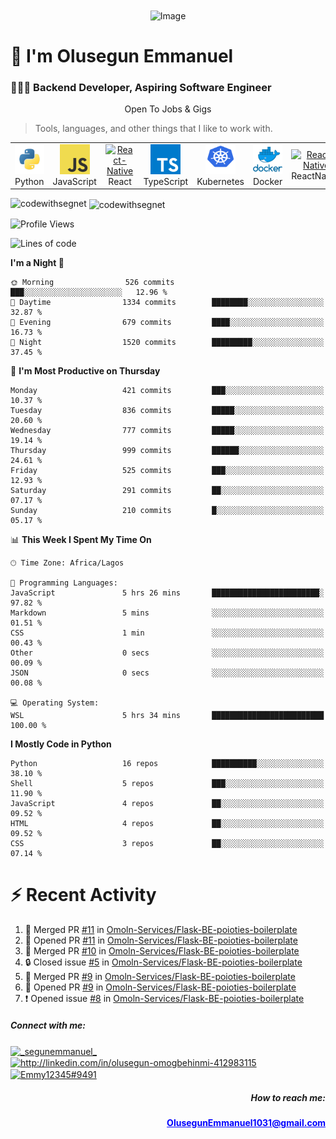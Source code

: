 <div align="center">
  <img align="center" height="200" width="1000" src="https://raw.githubusercontent.com/Schweinepriester/Schweinepriester/master/MeagerHardtofindAlbertosaurus-size_restricted.gif" alt="Image" />
</div>

<div>
  <h1 align="left">👋 I'm Olusegun Emmanuel</h1>
</div>
<h3 align="left">👨🏾‍💻 Backend Developer, Aspiring Software Engineer</h3>
<p align="center"> Open To Jobs & Gigs</p>

> Tools, languages, and other things that I like to work with.
<table>
  <tr>
    <td align="center" width="96">
      <a href="#macropower-tech">
        <img src="https://raw.githubusercontent.com/github/explore/main/topics/python/python.png" width="48" height="48" alt="Python" />
      </a>
      <br>Python
    </td>
    <td align="center" width="96">
      <a href="#macropower-tech">
        <img src="https://raw.githubusercontent.com/github/explore/main/topics/javascript/javascript.png" width="48" height="48" alt="JavaScript" />
      </a>
      <br>JavaScript
    </td>
    <td align="center" width="96">
      <a href="#macropower-tech">
        <img src="https://reactnative.dev/img/header_logo.svg" width="48" height="48" alt="React-Native" />
      </a>
      <br>React
    </td>
    <td align="center" width="96">
      <a href="#macropower-tech">
        <img src="https://raw.githubusercontent.com/github/explore/main/topics/typescript/typescript.png" width="48" height="48" alt="TypeScript" />
      </a>
      <br>TypeScript
    </td>
    <td align="center" width="96">
      <a href="#macropower-tech">
        <img src="https://raw.githubusercontent.com/cncf/artwork/master/projects/kubernetes/icon/color/kubernetes-icon-color.svg" width="48" height="48" alt="Kubernetes" />
      </a>
      <br>Kubernetes
    </td>
    <td align="center" width="96"> 
      <a href="#macropower-tech">
        <img src="https://raw.githubusercontent.com/github/explore/main/topics/docker/docker.png" width="48" height="48" alt="Docker" />
      </a>
      <br>Docker
    </td>
   <td align="center" width="96">
      <a href="#macropower-tech">
        <img src="https://reactnative.dev/img/header_logo.svg" width="48" height="48" alt="React-Native" />
      </a>
      <br>ReactNative
    </td>
     <td align="center" width="96">
      <a href="#macropower-tech">
        <img src="https://upload.wikimedia.org/wikipedia/commons/3/35/Tux.svg" width="48" height="48" alt="Linux" />
      </a>
      <br>Linux
    </td>
  </tr>
</table>


<div>
  <p><img align="left" src="https://github-readme-stats.vercel.app/api/top-langs?username=codewithsegnet&show_icons=true&locale=en&bg_color=00000000&layout=compact&hide_border=True&text_color=ffffff" alt="codewithsegnet" /></p>
<p>&nbsp;<img align="center" src="https://github-readme-stats.vercel.app/api?username=codewithsegnet&show_icons=true&locale=en&bg_color=00000000&hide_border=True&text_color=ffffff" alt="codewithsegnet" /></p>

</div>

<!--START_SECTION:wakatime-->
![Profile Views](http://img.shields.io/badge/Profile%20Views-0-blue)

![Lines of code](https://img.shields.io/badge/From%20Hello%20World%20I%27ve%20Written-25.1%20million%20lines%20of%20code-blue)

**I'm a Night 🦉** 

```text
🌞 Morning                526 commits         ███░░░░░░░░░░░░░░░░░░░░░░   12.96 % 
🌆 Daytime                1334 commits        ████████░░░░░░░░░░░░░░░░░   32.87 % 
🌃 Evening                679 commits         ████░░░░░░░░░░░░░░░░░░░░░   16.73 % 
🌙 Night                  1520 commits        █████████░░░░░░░░░░░░░░░░   37.45 % 
```
📅 **I'm Most Productive on Thursday** 

```text
Monday                   421 commits         ███░░░░░░░░░░░░░░░░░░░░░░   10.37 % 
Tuesday                  836 commits         █████░░░░░░░░░░░░░░░░░░░░   20.60 % 
Wednesday                777 commits         █████░░░░░░░░░░░░░░░░░░░░   19.14 % 
Thursday                 999 commits         ██████░░░░░░░░░░░░░░░░░░░   24.61 % 
Friday                   525 commits         ███░░░░░░░░░░░░░░░░░░░░░░   12.93 % 
Saturday                 291 commits         ██░░░░░░░░░░░░░░░░░░░░░░░   07.17 % 
Sunday                   210 commits         █░░░░░░░░░░░░░░░░░░░░░░░░   05.17 % 
```


📊 **This Week I Spent My Time On** 

```text
🕑︎ Time Zone: Africa/Lagos

💬 Programming Languages: 
JavaScript               5 hrs 26 mins       ████████████████████████░   97.82 % 
Markdown                 5 mins              ░░░░░░░░░░░░░░░░░░░░░░░░░   01.51 % 
CSS                      1 min               ░░░░░░░░░░░░░░░░░░░░░░░░░   00.43 % 
Other                    0 secs              ░░░░░░░░░░░░░░░░░░░░░░░░░   00.09 % 
JSON                     0 secs              ░░░░░░░░░░░░░░░░░░░░░░░░░   00.08 % 

💻 Operating System: 
WSL                      5 hrs 34 mins       █████████████████████████   100.00 % 
```

**I Mostly Code in Python** 

```text
Python                   16 repos            ██████████░░░░░░░░░░░░░░░   38.10 % 
Shell                    5 repos             ███░░░░░░░░░░░░░░░░░░░░░░   11.90 % 
JavaScript               4 repos             ██░░░░░░░░░░░░░░░░░░░░░░░   09.52 % 
HTML                     4 repos             ██░░░░░░░░░░░░░░░░░░░░░░░   09.52 % 
CSS                      3 repos             ██░░░░░░░░░░░░░░░░░░░░░░░   07.14 % 
```




<!--END_SECTION:wakatime-->


# ⚡ Recent Activity
<!--START_SECTION:activity-->
1. 🎉 Merged PR [#11](https://github.com/Omoln-Services/Flask-BE-poioties-boilerplate/pull/11) in [Omoln-Services/Flask-BE-poioties-boilerplate](https://github.com/Omoln-Services/Flask-BE-poioties-boilerplate)
2. 💪 Opened PR [#11](https://github.com/Omoln-Services/Flask-BE-poioties-boilerplate/pull/11) in [Omoln-Services/Flask-BE-poioties-boilerplate](https://github.com/Omoln-Services/Flask-BE-poioties-boilerplate)
3. 🎉 Merged PR [#10](https://github.com/Omoln-Services/Flask-BE-poioties-boilerplate/pull/10) in [Omoln-Services/Flask-BE-poioties-boilerplate](https://github.com/Omoln-Services/Flask-BE-poioties-boilerplate)
4. 🔒 Closed issue [#5](https://github.com/Omoln-Services/Flask-BE-poioties-boilerplate/issues/5) in [Omoln-Services/Flask-BE-poioties-boilerplate](https://github.com/Omoln-Services/Flask-BE-poioties-boilerplate)
5. 🎉 Merged PR [#9](https://github.com/Omoln-Services/Flask-BE-poioties-boilerplate/pull/9) in [Omoln-Services/Flask-BE-poioties-boilerplate](https://github.com/Omoln-Services/Flask-BE-poioties-boilerplate)
6. 💪 Opened PR [#9](https://github.com/Omoln-Services/Flask-BE-poioties-boilerplate/pull/9) in [Omoln-Services/Flask-BE-poioties-boilerplate](https://github.com/Omoln-Services/Flask-BE-poioties-boilerplate)
7. ❗ Opened issue [#8](https://github.com/Omoln-Services/Flask-BE-poioties-boilerplate/issues/8) in [Omoln-Services/Flask-BE-poioties-boilerplate](https://github.com/Omoln-Services/Flask-BE-poioties-boilerplate)
<!--END_SECTION:activity-->


<h5 align="left">Connect with me:</h5>
<p align="left">
<a href="https://twitter.com/_segunemmanuel_" target="blank"><img align="center" src="https://raw.githubusercontent.com/rahuldkjain/github-profile-readme-generator/master/src/images/icons/Social/twitter.svg" alt="_segunemmanuel_" height="30" width="40" /></a>
<a href="https://linkedin.com/in/http://linkedin.com/in/olusegun-omogbehinmi-412983115" target="blank"><img align="center" src="https://raw.githubusercontent.com/rahuldkjain/github-profile-readme-generator/master/src/images/icons/Social/linked-in-alt.svg" alt="http://linkedin.com/in/olusegun-omogbehinmi-412983115" height="30" width="40" /></a>
<a href="https://discord.gg/Emmy12345#9491" target="blank"><img align="center" src="https://raw.githubusercontent.com/rahuldkjain/github-profile-readme-generator/master/src/images/icons/Social/discord.svg" alt="Emmy12345#9491" height="30" width="40" /></a>

   <div style="flex: 1; text-align: right;">
    <h5>How to reach me:</h5>
    <a href="mailto:OlusegunEmmanuel1031@gmail.com" style="color: blue; font-weight: bold;">OlusegunEmmanuel1031@gmail.com</a>
  </div>
</p>
